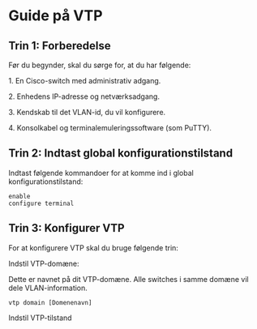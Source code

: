 <h1> Guide på VTP </h1>

<h2> Trin 1: Forberedelse </h2>
<p> Før du begynder, skal du sørge for, at du har følgende: </p>

<p> 1. En Cisco-switch med administrativ adgang. </p>
<p> 2. Enhedens IP-adresse og netværksadgang. </p>
<p> 3. Kendskab til det VLAN-id, du vil konfigurere. </p>
<p> 4. Konsolkabel og terminalemuleringssoftware (som PuTTY).</p>


<h2> Trin 2: Indtast global konfigurationstilstand </h2>

<p> Indtast følgende kommandoer for at komme ind i global konfigurationstilstand: </p>

```
enable
configure terminal
```

<h2> Trin 3: Konfigurer VTP </h2>

<p> For at konfigurere VTP skal du bruge følgende trin: </p>

<p> Indstil VTP-domæne:  </p>
<p> Dette er navnet på dit VTP-domæne. Alle switches i samme domæne vil dele VLAN-information. </p>

```
vtp domain [Domenenavn]
```

<p> Indstil VTP-tilstand </p>

